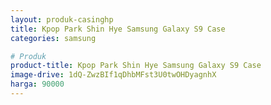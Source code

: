 ```yaml
---
layout: produk-casinghp
title: Kpop Park Shin Hye Samsung Galaxy S9 Case
categories: samsung

# Produk
product-title: Kpop Park Shin Hye Samsung Galaxy S9 Case
image-drive: 1dQ-ZwzBIf1qDhbMFst3U0twOHDyagnhX
harga: 90000
---
```

